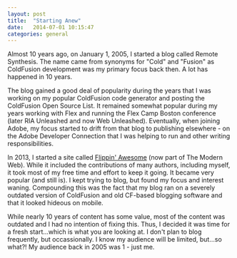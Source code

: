```yaml
---
layout: post
title:  "Starting Anew"
date:   2014-07-01 10:15:47
categories: general
---
```


Almost 10 years ago, on January 1, 2005, I started a blog called Remote Synthesis. The name came from synonyms for "Cold" and "Fusion" as ColdFusion development was my primary focus back then. A lot has happened in 10 years.

<!--more-->

The blog gained a good deal of popularity during the years that I was working on my popular ColdFusion code generator and posting the ColdFusion Open Source List. It remained somewhat popular during my years working with Flex and running the Flex Camp Boston conference (later RIA Unleashed and now Web Unleashed). Eventually, when joining Adobe, my focus started to drift from that blog to publishing elsewhere - on the Adobe Developer Connection that I was helping to run and other writing responsibilities.

In 2013, I started a site called [Flippin' Awesome](http://flippinawesome.org) (now part of The Modern Web). While it included the contributions of many authors, including myself, it took most of my free time and effort to keep it going. It became very popular (and still is). I kept trying to blog, but found my focus and interest waning. Compounding this was the fact that my blog ran on a severely outdated version of ColdFusion and old CF-based blogging software and that it looked hideous on mobile.

While nearly 10 years of content has some value, most of the content was outdated and I had no intention of fixing this. Thus, I decided it was time for a fresh start...which is what you are looking at. I don't plan to blog frequently, but occassionally. I know my audience will be limited, but...so what?! My audience back in 2005 was 1 - just me.